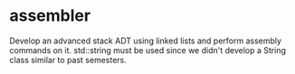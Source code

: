 # assembler
Develop an advanced stack ADT using linked lists and perform assembly commands on it. std::string must be used since we didn't develop a String class similar to past semesters.
